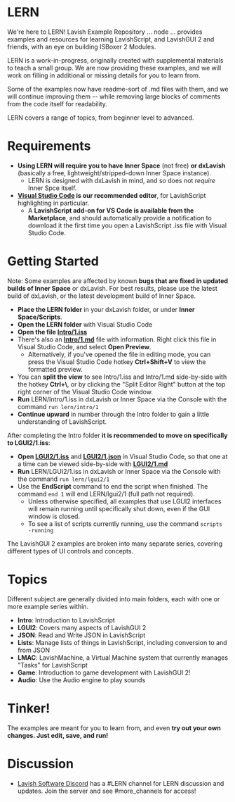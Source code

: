 # LERN
We're here to LERN! Lavish Example Repository ... node ...  provides examples and resources for learning LavishScript, and LavishGUI 2 and friends, with an eye on building ISBoxer 2 Modules.

LERN is a work-in-progress, originally created with supplemental materials to teach a small group. We are now providing these examples, and we will work on filling in additional or missing details for you to learn from.

Some of the examples now have readme-sort of .md files with them, and we will continue improving them -- while removing large blocks of comments from the code itself for readability.

LERN covers a range of topics, from beginner level to advanced. 

# Requirements
* **Using LERN will require you to have Inner Space** (not free) **or dxLavish** (basically a free, lightweight/stripped-down Inner Space instance). 
  * LERN is designed with dxLavish in mind, and so does not *require* Inner Spce itself.
* **[Visual Studio Code](https://code.visualstudio.com/) is our recommended editor**, for LavishScript highlighting in particular. 
  * A **LavishScript add-on for VS Code is available from the Marketplace**, and should automatically provide a notification to download it the first time you open a LavishScript .iss file with Visual Studio Code.

# Getting Started
Note: Some examples are affected by known **bugs that are fixed in updated builds of Inner Space** or dxLavish. For best results, please use the latest build of dxLavish, or the latest development build of Inner Space.

* **Place the LERN folder** in your dxLavish folder, or under **Inner Space/Scripts**.
* **Open the LERN folder** with Visual Studio Code
* **Open the file [Intro/1.iss](Intro/1.iss)**
* There's also an **[Intro/1.md](Intro/1.md)** file with information. Right click this file in Visual Studio Code, and select **Open Preview**.
  * Alternatively, if you've opened the file in editing mode, you can press the Visual Studio Code hotkey **Ctrl+Shift+V** to view the formatted preview.
* You can **split the view** to see Intro/1.iss and Intro/1.md side-by-side with the hotkey **Ctrl+\\**, or by clicking the "Split Editor Right" button at the top right corner of the Visual Studio Code window.
* **Run** LERN/Intro/1.iss in dxLavish or Inner Space via the Console with the command ```run lern/intro/1```
* **Continue upward** in number through the Intro folder to gain a little understanding of LavishScript.

After completing the Intro folder **it is recommended to move on specifically to LGUI2/1.iss**:
* **Open [LGUI2/1.iss](LGUI2/1.iss)** and **[LGUI2/1.json](LGUI2/1.json)** in Visual Studio Code, so that one at a time can be viewed side-by-side with **[LGUI2/1.md](LGUI2/1.md)**
* **Run** LERN/LGUI2/1.iss in dxLavish or Inner Space via the Console with the command ```run lern/lgui2/1```
* Use the **EndScript** command to end the script when finished. The command ```end 1``` will end LERN/lgui2/1 (full path not required). 
  * Unless otherwise specified, all examples that use LGUI2 interfaces will remain running until specifically shut down, even if the GUI window is closed.
  * To see a list of scripts currently running, use the command ```scripts -running```

The LavishGUI 2 examples are broken into many separate series, covering different types of UI controls and concepts.

# Topics
Different subject are generally divided into main folders, each with one or more example series within.

* **Intro**: Introduction to LavishScript
* **LGUI2**: Covers many aspects of LavishGUI 2
* **JSON**: Read and Write JSON in LavishScript
* **Lists**: Manage lists of things in LavishScript, including conversion to and from JSON
* **LMAC**: LavishMachine, a Virtual Machine system that currently manages "Tasks" for LavishScript
* **Game**: Introduction to game development with LavishGUI 2!
* **Audio**: Use the Audio engine to play sounds

# Tinker!
The examples are meant for you to learn from, and even **try out your own changes. Just edit, save, and run!**

# Discussion
* [Lavish Software Discord](https://discord.gg/qmtPT4j) has a #LERN channel for LERN discussion and updates. Join the server and see #more_channels for access!

